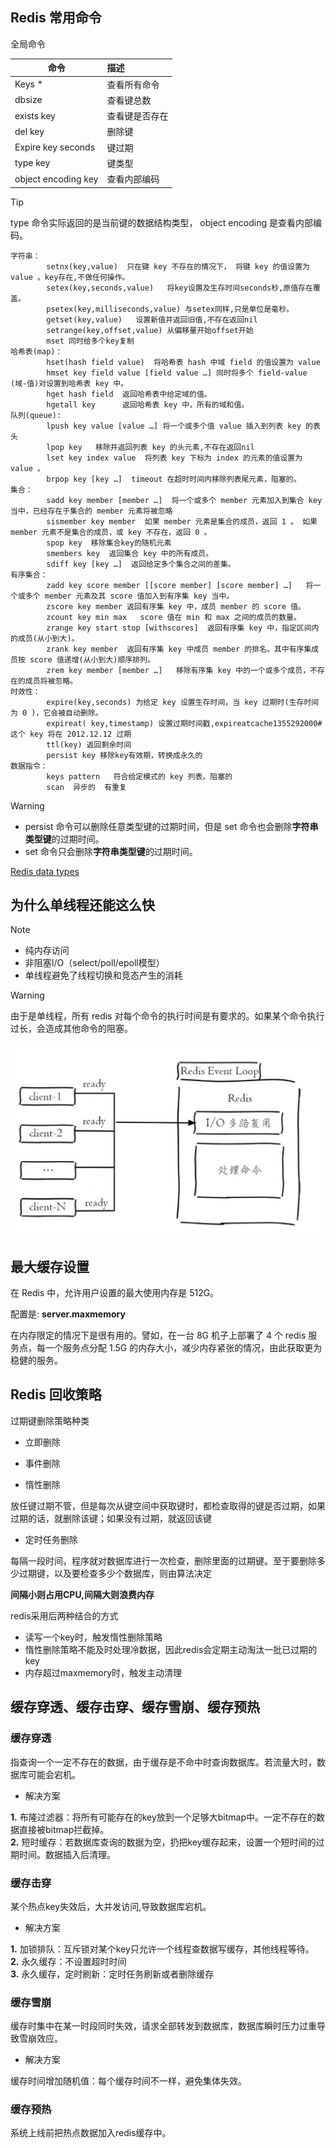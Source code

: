 
## Redis 常用命令

全局命令

| 命令                | 描述           |
| ------------------- | :------------- |
| Keys *              | 查看所有命令   |
| dbsize              | 查看键总数     |
| exists key          | 查看键是否存在 |
| del key             | 删除键         |
| Expire key seconds  | 键过期         |
| type key            | 键类型         |
| object encoding key | 查看内部编码   |

> [!TIP]
> type 命令实际返回的是当前键的数据结构类型， object encoding 是查看内部编码。


```
字符串：
        setnx(key,value)  只在键 key 不存在的情况下， 将键 key 的值设置为 value 。key存在,不做任何操作。
        setex(key,seconds,value)   将key设置及生存时间seconds秒,原值存在覆盖。
        psetex(key,milliseconds,value) 与setex同样,只是单位是毫秒。
        getset(key,value)   设置新值并返回旧值,不存在返回nil
        setrange(key,offset,value) 从偏移量开始offset开始
        mset 同时给多个key复制
哈希表(map)：
        hset(hash field value)  将哈希表 hash 中域 field 的值设置为 value
        hmset key field value [field value …] 同时将多个 field-value (域-值)对设置到哈希表 key 中。
        hget hash field  返回哈希表中给定域的值。
        hgetall key      返回哈希表 key 中，所有的域和值。
队列(queue):
        lpush key value [value …] 将一个或多个值 value 插入到列表 key 的表头
        lpop key   移除并返回列表 key 的头元素,不存在返回nil
        lset key index value  将列表 key 下标为 index 的元素的值设置为 value 。
        brpop key [key …]  timeout 在超时时间内移除列表尾元素，阻塞的。
集合：
        sadd key member [member …]  将一个或多个 member 元素加入到集合 key 当中，已经存在于集合的 member 元素将被忽略
        sismember key member  如果 member 元素是集合的成员，返回 1 。 如果 member 元素不是集合的成员，或 key 不存在，返回 0 。
        spop key  移除集合key的随机元素
        smembers key  返回集合 key 中的所有成员。
        sdiff key [key …]  返回给定多个集合之间的差集。
有序集合：
        zadd key score member [[score member] [score member] …]   将一个或多个 member 元素及其 score 值加入到有序集 key 当中。
        zscore key member 返回有序集 key 中，成员 member 的 score 值。
        zcount key min max   score 值在 min 和 max 之间的成员的数量。
        zrange key start stop [withscores]  返回有序集 key 中，指定区间内的成员(从小到大)。
        zrank key member  返回有序集 key 中成员 member 的排名。其中有序集成员按 score 值递增(从小到大)顺序排列。
        zrem key member [member …]   移除有序集 key 中的一个或多个成员，不存在的成员将被忽略。
时效性：
        expire(key,seconds) 为给定 key 设置生存时间，当 key 过期时(生存时间为 0 )，它会被自动删除。
        expireat( key,timestamp) 设置过期时间戳,expireatcache1355292000# 这个 key 将在 2012.12.12 过期
        ttl(key) 返回剩余时间
        persist key 移除key有效期，转换成永久的
数据指令：
        keys pattern   符合给定模式的 key 列表。阻塞的
        scan  异步的  有重复
```

> [!WARNING]
> - persist 命令可以删除任意类型键的过期时间，但是 set 命令也会删除**字符串类型键**的过期时间。
> - set 命令只会删除**字符串类型键**的过期时间。

[Redis data types](https://redis.io/topics/data-types-intro)

## 为什么单线程还能这么快

> [!NOTE]
> - 纯内存访问
> - 非阻塞I/O（select/poll/epoll模型）
> - 单线程避免了线程切换和竞态产生的消耗

> [!WARNING]
> 由于是单线程，所有 redis 对每个命令的执行时间是有要求的。如果某个命令执行过长，会造成其他命令的阻塞。

![xx](./imgs/poll.png ':size=500')

## 最大缓存设置

在 Redis 中，允许用户设置的最大使用内存是 512G。

配置是: **server.maxmemory**

在内存限定的情况下是很有用的。譬如，在一台 8G 机子上部署了 4 个 redis 服务点，每一个服务点分配 1.5G 的内存大小，减少内存紧张的情况，由此获取更为稳健的服务。


## Redis 回收策略

过期键删除策略种类
- 立即删除

- 事件删除

- 惰性删除

放任键过期不管，但是每次从键空间中获取键时，都检查取得的键是否过期，如果过期的话，就删除该键；如果没有过期，就返回该键

- 定时任务删除

每隔一段时间，程序就对数据库进行一次检查，删除里面的过期键。至于要删除多少过期键，以及要检查多少个数据库，则由算法决定

**间隔小则占用CPU,间隔大则浪费内存**


redis采用后两种结合的方式

- 读写一个key时，触发惰性删除策略
- 惰性删除策略不能及时处理冷数据，因此redis会定期主动淘汰一批已过期的key
- 内存超过maxmemory时，触发主动清理

## 缓存穿透、缓存击穿、缓存雪崩、缓存预热

### 缓存穿透

指查询一个一定不存在的数据，由于缓存是不命中时查询数据库。若流量大时，数据库可能会宕机。

- 解决方案

**1.** 布隆过滤器：将所有可能存在的key放到一个足够大bitmap中。一定不存在的数据直接被bitmap拦截掉。  
**2.** 短时缓存：若数据库查询的数据为空，扔把key缓存起来，设置一个短时间的过期时间。数据插入后清理。

### 缓存击穿

某个热点key失效后，大并发访问,导致数据库宕机。

- 解决方案

**1.** 加锁排队：互斥锁对某个key只允许一个线程查数据写缓存，其他线程等待。  
**2.** 永久缓存：不设置超时时间  
**3.** 永久缓存，定时刷新：定时任务刷新或者删除缓存

### 缓存雪崩

缓存时集中在某一时段同时失效，请求全部转发到数据库，数据库瞬时压力过重导致雪崩效应。

- 解决方案

缓存时间增加随机值：每个缓存时间不一样，避免集体失效。

### 缓存预热

系统上线前把热点数据加入redis缓存中。     
